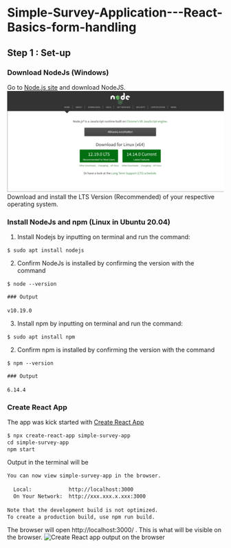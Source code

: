# Simple-Survey-Application---React-Basics-form-handling

## Step 1 : Set-up 
### Download NodeJs (Windows)
Go to [Node.js site](https://nodejs.org) and download NodeJS.
<img src="/doc-img/nodejs-site.png" alt="Nodejs Website"/>
Download and install the LTS Version (Recommended) of your respective operating system.

### Install NodeJs and npm (Linux in Ubuntu 20.04)
01. Install Nodejs by inputting on terminal  and run the command:

```
$ sudo apt install nodejs

```

02. Confirm NodeJs is installed by confirming the version with the command

```
$ node --version

```

```
### Output

v10.19.0

```
03. Install npm by inputting on terminal  and run the command:

```
$ sudo apt install npm

```

02. Confirm npm is installed by confirming the version with the command

```
$ npm --version

```

```
### Output

6.14.4

```


### Create React App
The app was kick started with [Create React App ](https://reactjs.org/docs/create-a-new-react-app.html#create-react-app) 


```
$ npx create-react-app simple-survey-app
cd simple-survey-app
npm start

```
Output in the terminal will be

```
You can now view simple-survey-app in the browser.

  Local:            http://localhost:3000
  On Your Network:  http://xxx.xxx.x.xxx:3000

Note that the development build is not optimized.
To create a production build, use npm run build.

```
The browser will open http://localhost:3000/ . 
This is what will be visible on the browser.
<img src="/doc-img/create-react-app.png" alt="Create React app output on the browser"/>



